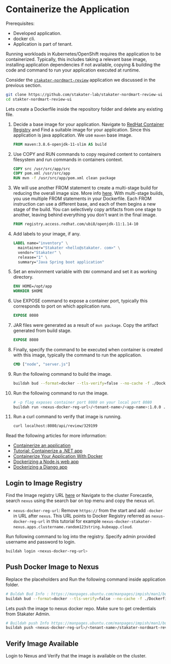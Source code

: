 # Containerize the Application

Prerequisites:

- Developed application.
- docker cli.
- Application is part of tenant.

Running workloads in Kubernetes/OpenShift requires the application to be containerized. Typically, this includes taking a relevant base image, installing application dependencies if not available, copying & building the code and command to run your application executed at runtime.

Consider the [`stakater-nordmart-review`](https://github.com/stakater-lab/stakater-nordmart-review) application we discussed in the previous section.

```sh
git clone https://github.com/stakater-lab/stakater-nordmart-review-ui
cd stakter-nordmart-review-ui
```

Lets create a Dockerfile inside the repository folder and delete any existing file.

  1. Decide a base image for your application. Navigate to [RedHat Container Registry](https://catalog.redhat.com/software/containers/search) and Find a suitable image for your application. Since this application is java application. We use `maven` base image.

        ```Dockerfile
        FROM maven:3.8.6-openjdk-11-slim AS build
        ```

  2. Use COPY and RUN commands to copy required content to containers filesystem and run commands in containers context.

        ```Dockerfile
        COPY src /usr/src/app/src
        COPY pom.xml /usr/src/app
        RUN mvn -f /usr/src/app/pom.xml clean package
        ```

  3. We will use another FROM statement to create a multi-stage build for reducing the overall image size. More info [here](https://docs.docker.com/build/building/multi-stage/). With multi-stage builds, you use multiple FROM statements in your Dockerfile. Each FROM instruction can use a different base, and each of them begins a new stage of the build. You can selectively copy artifacts from one stage to another, leaving behind everything you don't want in the final image.

        ```Dockerfile
        FROM registry.access.redhat.com/ubi8/openjdk-11:1.14-10
        ```

  4. Add labels to your image, if any.

        ```Dockerfile
        LABEL name="inventory" \
          maintainer="Stakater <hello@stakater. com>" \
          vendor="Stakater" \
          release="1" \
          summary="Java Spring boot application"
        ```

  5. Set an environment variable with `ENV` command and set it as working directory.

        ```Dockerfile
        ENV HOME=/opt/app
        WORKDIR $HOME
        ```

  6. Use EXPOSE command to expose a container port, typically this corresponds to port on which application runs.

        ```Dockerfile
        EXPOSE 8080
        ```

  7. JAR files were generated as a result of `mvn package`. Copy the artifact generated from build stage.

        ```Dockerfile
        EXPOSE 8080
        ```

  8. Finally, specify the command to be executed when container is created with this image, typically the command to run the application.

        ```Dockerfile
        CMD ["node", "server.js"]
        ```

  9. Run the following command to build the image.

        ```sh
        buildah bud --format=docker --tls-verify=false --no-cache -f ./Dockerfile -t <nexus-docker-reg-url>/<tenant-name>/<app-name>:1.0.0 .

        ```

  10. Run the following command to run the image.

        ```sh
        # -p flag exposes container port 8080 on your local port 8080
        buildah run <nexus-docker-reg-url>/<tenant-name>/<app-name>:1.0.0 .
        ```

  11. Run a curl command to verify that image is running.

        ```sh
        curl localhost:8080/api/review/329199
        ```

Read the following articles for more information:

- [Containerize an application](https://docs.docker.com/get-started/02_our_app/)
- [Tutorial: Containerize a .NET app](https://learn.microsoft.com/en-us/dotnet/core/docker/build-container?tabs=linux)
- [Containerize Your Application With Docker](https://towardsdatascience.com/containerize-your-application-with-docker-b0608557441f)
- [Dockerizing a Node.js web app](https://nodejs.org/en/docs/guides/nodejs-docker-webapp)
- [Dockerizing a Django app](https://blog.logrocket.com/dockerizing-django-app)

## Login to Image Registry

Find the Image registry URL [here](../../../../managed-addons/nexus/routes.md) or Navigate to the cluster Forecastle, search `nexus` using the search bar on top menu and copy the nexus url.

- `nexus-docker-reg-url`: Remove `https://` from the start and add `-docker` in URL after `nexus`. This URL points to Docker Registry referred as `nexus-docker-reg-url` in this tutorial for example `nexus-docker-stakater-nexus.apps.clustername.random123string.kubeapp.cloud`.

Run following command to log into the registry. Specify admin provided username and password to login.

```sh
buildah login <nexus-docker-reg-url>
```

## Push Docker Image to Nexus

Replace the placeholders and Run the following command inside application folder.

```sh
# Buldah Bud Info : https://manpages.ubuntu.com/manpages/impish/man1/buildah-bud.1.html
buildah bud --format=docker --tls-verify=false --no-cache -f ./Dockerfile -t <nexus-docker-reg-url>/<tenant-name>/<app-name>:1.0.0 .
```

Lets push the image to nexus docker repo. Make sure to get credentials from Stakater Admin.

```sh
# Buildah push Info https://manpages.ubuntu.com/manpages/impish/man1/buildah-push.1.html
buildah push <nexus-docker-reg-url>/<tenant-name>/stakater-nordmart-review:1.0.0 docker://<nexus-docker-reg-url>/<tenant-name>/stakater-nordmart-review:1.0.0
```

## Verify Image Available

Login to Nexus and Verify that the image is available on the cluster.
